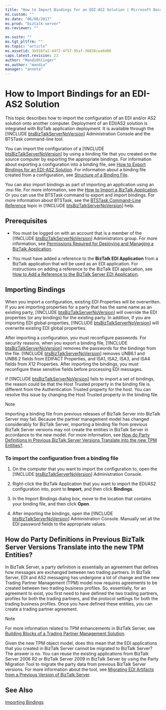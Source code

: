 ```yaml
---
title: "How to Import Bindings for an EDI-AS2 Solution | Microsoft Docs"
ms.custom: ""
ms.date: "06/08/2017"
ms.prod: "biztalk-server"
ms.reviewer: ""

ms.suite: ""
ms.tgt_pltfrm: ""
ms.topic: "article"
ms.assetid: 3b918fa2-44f2-4f57-95af-36858cea0d86
caps.latest.revision: 23
author: "MandiOhlinger"
ms.author: "mandia"
manager: "anneta"
---
```

# How to Import Bindings for an EDI-AS2 Solution
This topic describes how to import the configuration of an EDI and/or AS2 solution onto another computer. Deployment of an EDI/AS2 solution is integrated with BizTalk application deployment. It is available through the [!INCLUDE [btsBizTalkServerNoVersion](../includes/btsbiztalkservernoversion-md.md)] Administration Console and the BTSTask command-line tool.  
  
 You can import the configuration of a [!INCLUDE [btsBizTalkServerNoVersion](../includes/btsbiztalkservernoversion-md.md)] by using a binding file that you created on the source computer by exporting the appropriate bindings. For information about exporting a configuration into a binding file, see [How to Export Bindings for an EDI-AS2 Solution](../core/how-to-export-bindings-for-an-edi-as2-solution.md). For information about a binding file created from a configuration, see [Structure of a Binding File](../core/structure-of-a-binding-file.md).  
  
 You can also import bindings as part of importing an application using an .msi file. For more information, see the [How to Import a BizTalk Application](../core/how-to-import-a-biztalk-application.md). Or you can use the BTSTask command to export and import bindings. For more information about BTSTask, see the [BTSTask Command-Line Reference](../core/btstask-command-line-reference.md) topic in [!INCLUDE [btsBizTalkServerNoVersion](../includes/btsbiztalkservernoversion-md.md)] help.  
  
## Prerequisites  
  
- You must be logged on with an account that is a member of the [!INCLUDE [btsBizTalkServerNoVersion](../includes/btsbiztalkservernoversion-md.md)] Administrators group. For more information, see [Permissions Required for Deploying and Managing a BizTalk Application](../core/permissions-required-for-deploying-and-managing-a-biztalk-application.md).  
  
- You must have added a reference to the **BizTalk EDI Application** from a BizTalk application that will be used as an EDI application. For instructions on adding a reference to the BizTalk EDI application, see [How to Add a Reference to the BizTalk Server EDI Application](http://msdn.microsoft.com/library/7af066fb-372f-4709-b566-c8d6b4a9d782).  
  
## Importing Bindings  
 When you import a configuration, existing EDI Properties will be overwritten. If you are importing properties for a party that has the same name as an existing party, [!INCLUDE [btsBizTalkServerNoVersion](../includes/btsbiztalkservernoversion-md.md)] will override the EDI properties (or any bindings) for the existing party. In addition, if you are importing EDI global properties, [!INCLUDE [btsBizTalkServerNoVersion](../includes/btsbiztalkservernoversion-md.md)] will overwrite existing EDI global properties.  
  
 After importing a configuration, you must reconfigure passwords. For security reasons, when you export a binding file, [!INCLUDE [btsBizTalkServerNoVersion](../includes/btsbiztalkservernoversion-md.md)] removes the passwords for the bindings from the file. [!INCLUDE [btsBizTalkServerNoVersion](../includes/btsbiztalkservernoversion-md.md)] removes UNB6.1 and UNB6.2 fields from EDIFACT Properties, and ISA1, ISA2, ISA3, and ISA4 fields from X12 Properties. After importing the bindings, you must reconfigure these sensitive fields before processing EDI messages.  
  
 If [!INCLUDE [btsBizTalkServerNoVersion](../includes/btsbiztalkservernoversion-md.md)] fails to import a set of bindings, the reason could be that the Host Trusted property in the binding file is different from the Authentication Trusted property for the host. You can resolve this issue by changing the Host Trusted property in the binding file.  
  
> [!NOTE]
>  Importing a binding file from previous releases of BizTalk Server into BizTalk Server may fail. Because the partner management model has changed considerably for BizTalk Server, importing a binding file from previous BizTalk Server versions may not create the entities in BizTalk Server in accordance to the new model. For more information, see [How do Party Definitions in Previous BizTalk Server Versions Translate into the new TPM Entities?](../core/how-to-import-bindings-for-an-edi-as2-solution.md#BKMK_Party).  
  
### To import the configuration from a binding file  
  
1. On the computer that you want to import the configuration to, open the [!INCLUDE [btsBizTalkServerNoVersion](../includes/btsbiztalkservernoversion-md.md)] Administration Console.  
  
2. Right-click the BizTalk Application that you want to import the EDI/AS2 configuration into, point to **Import**, and then click **Bindings**.  
  
3. In the Import Bindings dialog box, move to the location that contains your binding file, and then click **Open**.  
  
4. After importing the bindings, open the [!INCLUDE [btsBizTalkServerNoVersion](../includes/btsbiztalkservernoversion-md.md)] Administration Console. Manually set all the EDI password fields to the appropriate values.  
  
##  <a name="BKMK_Party"></a> How do Party Definitions in Previous BizTalk Server Versions Translate into the new TPM Entities?  
 In BizTalk Server, a party definition is essentially an agreement that defines how messages are exchanged between two trading partners. In BizTalk Server, EDI and AS2 messaging has undergone a lot of change and the new Trading Partner Management (TPM) model now requires agreements to be created between two trading business profiles. So, essentially, for an agreement to exist, you first need to have defined the two trading partners, profiles for both the trading partners, and the protocol settings for both the trading business profiles. Once you have defined these entities, you can create a trading partner agreement.  
  
> [!NOTE]
>  For more information related to TPM enhancements in BizTalk Server, see [Building Blocks of a Trading Partner Management Solution](../core/building-blocks-of-a-trading-partner-management-solution.md).  
  
 Given the new TPM object model, does this mean that the EDI applications that you created in BizTalk Server cannot be migrated to BizTalk Server? The answer is no. You can reuse the existing applications from BizTalk Server 2006 R2 or BizTalk Server 2009 in BizTalk Server by using the Party Migration Tool to migrate the party data from previous BizTalk Server versions. For more information about the tool, see [Migrating EDI Artifacts from a Previous Version of BizTalk Server](http://msdn.microsoft.com/library/b956a97e-03d0-47ea-a2ce-c07a339c0f2c).  
  
## See Also  
 [Importing Bindings](../core/importing-bindings2.md)